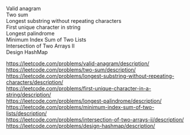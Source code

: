 Valid anagram <br>
Two sum<br>
Longest substring without repeating characters<br>
First unique character in string<br>
Longest palindrome<br>
Minimum Index Sum of Two Lists<br>
Intersection of Two Arrays II<br>
Design HashMap<br>

https://leetcode.com/problems/valid-anagram/description/ </br>
https://leetcode.com/problems/two-sum/description/ </br>
https://leetcode.com/problems/longest-substring-without-repeating-characters/description/ </br>
https://leetcode.com/problems/first-unique-character-in-a-string/description/ </br>
https://leetcode.com/problems/longest-palindrome/description/ </br>
https://leetcode.com/problems/minimum-index-sum-of-two-lists/description/ </br>
https://leetcode.com/problems/intersection-of-two-arrays-ii/description/ </br>
https://leetcode.com/problems/design-hashmap/description/ </br>